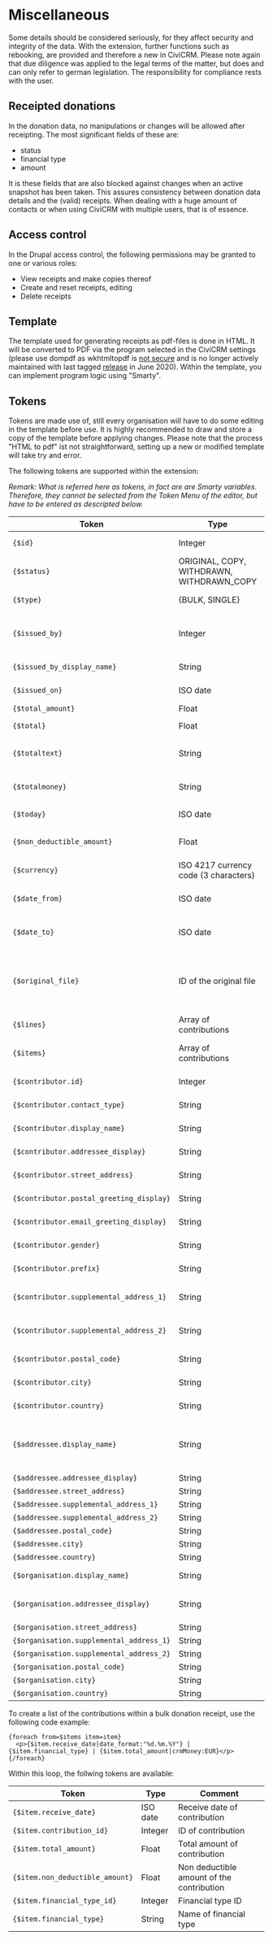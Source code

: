 # Miscellaneous

Some details should be considered seriously, for they affect security and
integrity of the data. With the extension, further functions such as rebooking,
are provided and therefore a new in CiviCRM. Please note again that due
diligence was applied to the legal terms of the matter, but does and can only
refer to german legislation. The responsibility for compliance rests with the
user.

## Receipted donations

In the donation data, no manipulations or changes will be allowed after
receipting. The most significant fields of these are:

- status
- financial type
- amount

It is these fields that are also blocked against changes when an active snapshot
has been taken. This assures consistency between donation data details and the
(valid) receipts. When dealing with a huge amount of contacts or when using
CiviCRM with multiple users, that is of essence.

## Access control

In the Drupal access control, the following permissions may be granted to one or
various roles:

- View receipts and make copies thereof
- Create and reset receipts, editing
- Delete receipts

## Template

The template used for generating receipts as pdf-files is done in HTML. It will
be converted to PDF via the program selected in the CiviCRM settings (please use
dompdf as wkhtmltopdf
is [not secure](https://cve.mitre.org/cgi-bin/cvename.cgi?name=CVE-2022-35583)
and is no longer actively maintained with last
tagged [release](https://github.com/wkhtmltopdf/wkhtmltopdf/tree/0.12.6) in June
2020). Within the template, you can implement program logic using "Smarty".

## Tokens

Tokens are made use of, still every organisation will have to do some editing in
the template before use. It is highly recommended to draw and store a copy of
the template before applying changes. Please note that the process "HTML to pdf"
ist not straightforward, setting up a new or modified template will take try and
error.

The following tokens are supported within the extension:

*Remark: What is referred here as tokens, in fact are are Smarty variables.
Therefore, they cannot be selected from the Token Menu of the editor, but have
to be entered as descripted below.*

| Token                                                 | Type                                      | Comment                                                                  |
|-------------------------------------------------------|-------------------------------------------|--------------------------------------------------------------------------|
| <nobr>`{$id}`</nobr>                                  | Integer                                   | ID of the donation receipt                                               |
| <nobr>`{$status}`</nobr>                              | ORIGINAL, COPY, WITHDRAWN, WITHDRAWN_COPY | Status of donation receipt                                               |
| <nobr>`{$type}`</nobr>                                | {BULK, SINGLE}                            | Buld or single donation receipt                                          |
| <nobr>`{$issued_by}`</nobr>                           | Integer                                   | Contakt-ID of the admin user who issued the receipt                      |
| <nobr>`{$issued_by_display_name}`</nobr>              | String                                    | Name of the issuer                                                       |
| <nobr>`{$issued_on}`</nobr>                           | ISO date                                  | Date of issueing the receipt                                             |
| <nobr>`{$total_amount}`</nobr>                        | Float                                     | Total amount                                                             |
| <nobr>`{$total}`</nobr>                               | Float                                     | equal to <nobr>`{$total_amount}`</nobr>                                  |
| <nobr>`{$totaltext}`</nobr>                           | String                                    | <nobr>`{$total}`</nobr> als german text string                           |
| <nobr>`{$totalmoney}`</nobr>                          | String                                    | <nobr>`{$total}`</nobr> in CiviCRM's currency format                     |
| <nobr>`{$today}`</nobr>                               | ISO date                                  | egual to <nobr>`{$issued_on}`</nobr>                                     |
| <nobr>`{$non_deductible_amount}`</nobr>               | Float                                     | Total of non-deductible amount                                           |
| <nobr>`{$currency}`</nobr>                            | ISO 4217 currency code (3 characters)     | Currently, always 'EUR'                                                  |
| <nobr>`{$date_from}`</nobr>                           | ISO date                                  | Start of the period for the receipts                                     |
| <nobr>`{$date_to}`</nobr>                             | ISO date                                  | End of the period for the receipts                                       |
| <nobr>`{$original_file}`</nobr>                       | ID of the original file                   | Set only, if there is an original donation receipt, and option is active |
| <nobr>`{$lines}`</nobr>                               | Array of contributions                    | see below                                                                |
| <nobr>`{$items}`</nobr>                               | Array of contributions                    | as<nobr>`{$lines}`</nobr>, only available for bulk receipts              |
| <nobr>`{$contributor.id}`</nobr>                      | Integer                                   | Contakt ID of contributor                                                |
| <nobr>`{$contributor.contact_type}`</nobr>            | String                                    | Contact type of contributor                                              |
| <nobr>`{$contributor.display_name}`</nobr>            | String                                    | Display name of contributor                                              |
| <nobr>`{$contributor.addressee_display}`</nobr>       | String                                    | Adressee of contributor                                                  |
| <nobr>`{$contributor.street_address}`</nobr>          | String                                    | Street address of contributor                                            |
| <nobr>`{$contributor.postal_greeting_display}`</nobr> | String                                    | Postal greeting of contributor                                           |
| <nobr>`{$contributor.email_greeting_display}`</nobr>  | String                                    | Email greeting of contributor                                            |
| <nobr>`{$contributor.gender}`</nobr>                  | String                                    | Gender of contributor                                                    |
| <nobr>`{$contributor.prefix}`</nobr>                  | String                                    | Prefix of contributor                                                    |
| <nobr>`{$contributor.supplemental_address_1}`</nobr>  | String                                    | Supplemental address 1 of contributor                                    |
| <nobr>`{$contributor.supplemental_address_2}`</nobr>  | String                                    | Supplemental address 1 of contributor                                    |
| <nobr>`{$contributor.postal_code}`</nobr>             | String                                    | Postals code of contributor                                              |
| <nobr>`{$contributor.city}`</nobr>                    | String                                    | City of contributor                                                      |
| <nobr>`{$contributor.country}`</nobr>                 | String                                    | Country of contributor                                                   |
| <nobr>`{$addressee.display_name}`</nobr>              | String                                    | Name of the person, who receives the donation receipt ("addressee")      |
| <nobr>`{$addressee.addressee_display}`</nobr>         | String                                    | see above                                                                |
| <nobr>`{$addressee.street_address}`</nobr>            | String                                    | see above                                                                |
| <nobr>`{$addressee.supplemental_address_1}`</nobr>    | String                                    | see above                                                                |
| <nobr>`{$addressee.supplemental_address_2}`</nobr>    | String                                    | see above                                                                |
| <nobr>`{$addressee.postal_code}`</nobr>               | String                                    | see above                                                                |
| <nobr>`{$addressee.city}`</nobr>                      | String                                    | see above                                                                |
| <nobr>`{$addressee.country}`</nobr>                   | String                                    | see above                                                                |
| <nobr>`{$organisation.display_name}`</nobr>           | String                                    | Name of default organisation                                             |
| <nobr>`{$organisation.addressee_display}`</nobr>      | String                                    | Addresse of default organisation                                         |
| <nobr>`{$organisation.street_address}`</nobr>         | String                                    | see above                                                                |
| <nobr>`{$organisation.supplemental_address_1}`</nobr> | String                                    | see above                                                                |
| <nobr>`{$organisation.supplemental_address_2}`</nobr> | String                                    | see above                                                                |
| <nobr>`{$organisation.postal_code}`</nobr>            | String                                    | see above                                                                |
| <nobr>`{$organisation.city}`</nobr>                   | String                                    | see above                                                                |
| <nobr>`{$organisation.country}`</nobr>                | String                                    | see above                                                                |

To create a list of the contributions within a bulk donation receipt, use the
following code example:

```SMARTY
{foreach from=$items item=item}
  <p>{$item.receive_date|date_format:"%d.%m.%Y"} | {$item.financial_type} | {$item.total_amount|crmMoney:EUR}</p>
{/foreach}
```

Within this loop, the follwing tokens are available:

| Token                                        | Type     | Comment                                   |
|----------------------------------------------|----------|-------------------------------------------|
| <nobr>`{$item.receive_date}`</nobr>          | ISO date | Receive date of contribution              |
| <nobr>`{$item.contribution_id}`</nobr>       | Integer  | ID of contribution                        |
| <nobr>`{$item.total_amount}`</nobr>          | Float    | Total amount of contribution              |
| <nobr>`{$item.non_deductible_amount}`</nobr> | Float    | Non deductible amount of the contribution |
| <nobr>`{$item.financial_type_id}`</nobr>     | Integer  | Financial type ID                         |
| <nobr>`{$item.financial_type}`</nobr>        | String   | Name of financial type                    |
